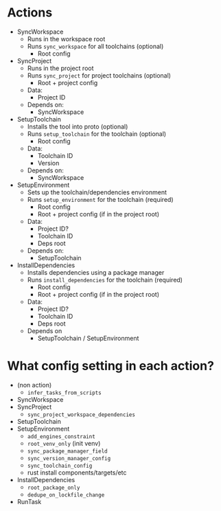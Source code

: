 # Actions

- SyncWorkspace
  - Runs in the workspace root
  - Runs `sync_workspace` for all toolchains (optional)
    - Root config
- SyncProject
  - Runs in the project root
  - Runs `sync_project` for project toolchains (optional)
    - Root + project config
  - Data:
    - Project ID
  - Depends on:
    - SyncWorkspace
- SetupToolchain
  - Installs the tool into proto (optional)
  - Runs `setup_toolchain` for the toolchain (optional)
    - Root config
  - Data:
    - Toolchain ID
    - Version
  - Depends on:
    - SyncWorkspace
- SetupEnvironment
  - Sets up the toolchain/dependencies environment
  - Runs `setup_environment` for the toolchain (required)
    - Root config
    - Root + project config (if in the project root)
  - Data:
    - Project ID?
    - Toolchain ID
    - Deps root
  - Depends on:
    - SetupToolchain
- InstallDependencies
  - Installs dependencies using a package manager
  - Runs `install_dependencies` for the toolchain (required)
    - Root config
    - Root + project config (if in the project root)
  - Data:
    - Project ID?
    - Toolchain ID
    - Deps root
  - Depends on
    - SetupToolchain / SetupEnvironment

# What config setting in each action?

- (non action)
  - `infer_tasks_from_scripts`
- SyncWorkspace
- SyncProject
  - `sync_project_workspace_dependencies`
- SetupToolchain
- SetupEnvironment
  - `add_engines_constraint`
  - `root_venv_only` (init venv)
  - `sync_package_manager_field`
  - `sync_version_manager_config`
  - `sync_toolchain_config`
  - rust install components/targets/etc
- InstallDependencies
  - `root_package_only`
  - `dedupe_on_lockfile_change`
- RunTask
